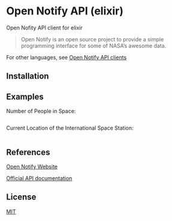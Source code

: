 # Open Notify API (elixir)

Open Nofity API client for elixir

> Open Notify is an open source project to provide a simple programming interface for some of NASA’s awesome data.

For other languages, see [Open Notify API clients](https://github.com/iArmanKarimi/Open-Notify-API-clients)

## Installation

## Examples

Number of People in Space:

```elixir

```

Current Location of the International Space Station:

```elixir

```

## References

[Open Notify Website](http://open-notify.org/)

[Official API documentation](http://open-notify.org/Open-Notify-API/)

## License

[MIT](https://github.com/iArmanKarimi/Open-Notify-API-elixir/blob/main/LICENSE)
